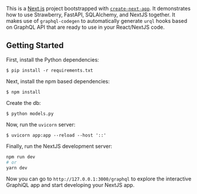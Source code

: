 This is a [Next.js](https://nextjs.org/) project bootstrapped with [`create-next-app`](https://github.com/vercel/next.js/tree/canary/packages/create-next-app). It demonstrates how to use Strawberry, FastAPI, SQLAlchemy, and NextJS together. It makes use of `graphql-codegen` to automatically generate `urql` hooks based on GraphQL API that are ready to use in your React/NextJS code.


## Getting Started

First, install the Python dependencies:

```
$ pip install -r requirements.txt
```

Next, install the npm based dependencies:

```
$ npm install
```

Create the db:

```
$ python models.py
```

Now, run the `uvicorn` server:

```
$ uvicorn app:app --reload --host '::'
```

Finally, run the NextJS development server:

```bash
npm run dev
# or
yarn dev
```

Now you can go to `http://127.0.0.1:3000/graphql` to explore the interactive GraphiQL app and start developing your NextJS app.